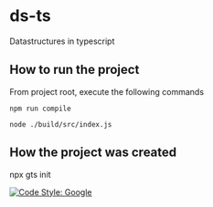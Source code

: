 # ds-ts

Datastructures in typescript

## How to run the project

From project root, execute the following commands

`npm run compile`

`node ./build/src/index.js`

## How the project was created

npx gts init

[![Code Style: Google](https://img.shields.io/badge/code%20style-google-blueviolet.svg)](https://github.com/google/gts)
